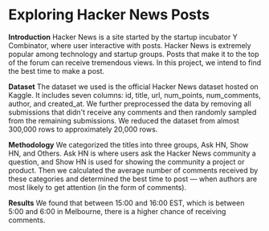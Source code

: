 # Exploring Hacker News Posts

**Introduction**
Hacker News is a site started by the startup incubator Y Combinator, where user interactive with posts.
Hacker News is extremely popular among technology and startup groups. Posts
that make it to the top of the forum can receive tremendous views. In this project, we intend to find the best time to make 
a post.

**Dataset**
The dataset we used is the official Hacker News dataset hosted on Kaggle. It includes seven columns: id, title, url, num_points, num_comments, author, and created_at.
We further preprocessed the data by removing all submissions that didn't receive any comments and then randomly sampled from the remaining submissions. We reduced the dataset from almost 300,000 rows to approximately 20,000 rows.

**Methodology**
We categorized the titles into three groups, Ask HN, Show HN, and Others.
Ask HN is where users ask the Hacker News community a question, and Show HN is used for showing the community a project or product. 
Then we calculated the average number of comments received by these categories and determined the best time to post — when authors are most likely to get attention (in the form of comments).

**Results**
We found that between 15:00 and 16:00 EST, which is between 5:00 and 6:00 in Melbourne, there is a higher chance of receiving comments.